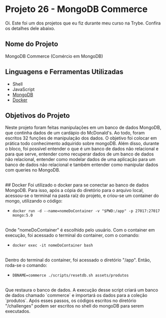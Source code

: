 # Projeto 26 - MongoDB Commerce

Oi. Este foi um dos projetos que eu fiz durante meu curso na Trybe. Confira os detalhes dele abaixo.




## Nome do Projeto
MongoDB Commerce (Comércio em MongoDB)

## Linguagens e Ferramentas Utilizadas

 - Shell
 - JavaScript
 - [MongoDB](https://www.mongodb.com/)
 - [Docker](https://www.docker.com/)

## Objetivos do Projeto
Neste projeto foram feitas manipulações em um banco de dados MongoDB, que continha dados de um cardápio do McDonald's. Ao todo, foram escritos 32 funções de manipulação dos dados. O objetivo foi colocar em prática todo conhecimento adquirido sobre mongoDB. Além disso, durante o bloco, foi possível entender o que é um banco de dados não relacional e para que serve, entender como recuperar dados de um banco de dados não relacional, entender como modelar dados de uma aplicação para um banco de dados não relacional e também entender como manipular dados com queries no MongoDB.

<br/>
## Docker
Foi utilizado o docker para se conectar ao banco de dados MongoDB. Para isso, após a cópia do diretório para o arquivo local, acessou-se o terminal na pasta raíz do projeto, e criou-se um container do mongo, utilizando o código:
<br/>

- `docker run -d --name=nomeDoContainer -v "$PWD:/app" -p 27017:27017 mongo:5.0`

<br/>
Onde "nomeDoContainer" é escolhido pelo usuário. Com o container em execução, foi acessado o terminal do container, com o comando:
<br/>

- `docker exec -it nomeDoContainer bash`

<br/>
Dentro do terminal do container, foi acessado o diretório "/app". Então, roda-se o comando:
<br/>

- `DBNAME=commerce ./scripts/resetdb.sh assets/produtos`

<br/>
Que restaura o banco de dados. A execução desse script criará um banco de dados chamado `commerce` e importará os dados para a coleção `produtos`.
Após esses passos, os códigos escritos no diretório "/challenges" podem ser escritos no shell do mongoDB para serem executados.
 
